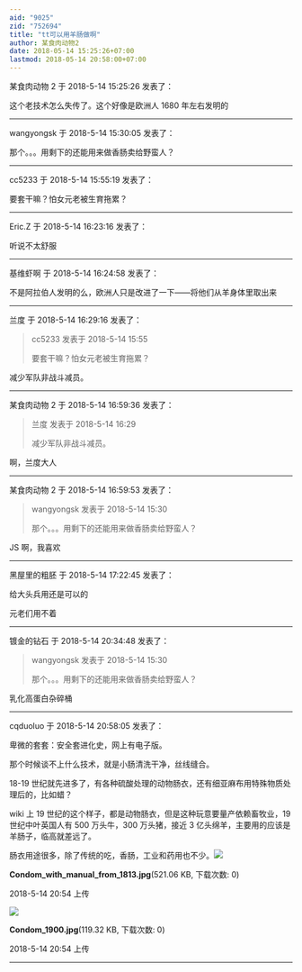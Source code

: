```yaml
---
aid: "9025"
zid: "752694"
title: "tt可以用羊肠做啊"
author: 某食肉动物2
date: 2018-05-14 15:25:26+07:00
lastmod: 2018-05-14 20:58:00+07:00
---
```


某食肉动物 2 于 2018-5-14 15:25:26 发表了：

这个老技术怎么失传了。这个好像是欧洲人 1680 年左右发明的

---

wangyongsk 于 2018-5-14 15:30:05 发表了：

那个。。。用剩下的还能用来做香肠卖给野蛮人？

---

cc5233 于 2018-5-14 15:55:19 发表了：

要套干嘛？怕女元老被生育拖累？

---

Eric.Z 于 2018-5-14 16:23:16 发表了：

听说不太舒服

---

基维虾啊 于 2018-5-14 16:24:58 发表了：

不是阿拉伯人发明的么，欧洲人只是改进了一下——将他们从羊身体里取出来

---

兰度 于 2018-5-14 16:29:16 发表了：

> cc5233 发表于 2018-5-14 15:55
>
> 要套干嘛？怕女元老被生育拖累？

减少军队非战斗减员。

---

某食肉动物 2 于 2018-5-14 16:59:36 发表了：

> 兰度 发表于 2018-5-14 16:29
>
> 减少军队非战斗减员。

啊，兰度大人

---

某食肉动物 2 于 2018-5-14 16:59:53 发表了：

> wangyongsk 发表于 2018-5-14 15:30
>
> 那个。。。用剩下的还能用来做香肠卖给野蛮人？

JS 啊，我喜欢

---

黑屋里的粗胚 于 2018-5-14 17:22:45 发表了：

给大头兵用还是可以的

元老们用不着

---

镀金的钻石 于 2018-5-14 20:34:48 发表了：

> wangyongsk 发表于 2018-5-14 15:30
>
> 那个。。。用剩下的还能用来做香肠卖给野蛮人？

乳化高蛋白杂碎桶

---

cqduoluo 于 2018-5-14 20:58:05 发表了：

卑微的套套：安全套进化史，网上有电子版。

那个时候谈不上什么技术，就是小肠清洗干净，丝线缝合。

18-19 世纪就先进多了，有各种硫酸处理的动物肠衣，还有细亚麻布用特殊物质处理后的，比如蜡？

wiki 上 19 世纪的这个样子，都是动物肠衣，但是这种玩意要量产依赖畜牧业，19 世纪中叶英国人有 500 万头牛，300 万头猪，接近 3 亿头绵羊，主要用的应该是羊肠子，临高就差远了。

肠衣用途很多，除了传统的吃，香肠，工业和药用也不少。![](/9025/205428z2b09l4j28mtoifj.jpg)

**Condom_with_manual_from_1813.jpg**(521.06 KB, 下载次数: 0)

2018-5-14 20:54 上传

![](/9025/205426k94zetyeehxt9txe.jpg)

**Condom_1900.jpg**(119.32 KB, 下载次数: 0)

2018-5-14 20:54 上传

---
